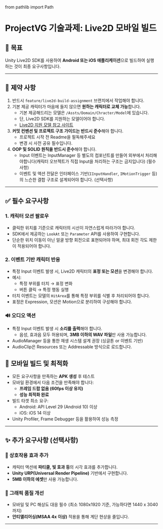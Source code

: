 from pathlib import Path

# ProjectVG 기술과제: Live2D 모바일 빌드


## 🎯 목표
Unity Live2D SDK를 사용하여 **Android 또는 iOS 애플리케이션**으로 빌드하여 실행하는 것이 최종 요구사항입니다.

---

## 📌 제약 사항

1. 반드시 `feature/live2d-build-assignment` 브랜치에서 작업해야 합니다.
2. 기본 제공 캐릭터가 마음에 들지 않으면 **원하는 캐릭터로 교체 가능**합니다.
   - 기본 제공해드리는 모델은 `/Assts/Domain/Chracter/Model`에 있습니다.
   - 단, Live2D SDK를 지원하는 모델이어야 합니다.
   - [Live2D 지원 모델 참고 사이트](https://booth.pm/ko/search/live2d?tags%5B%5D=Live2D)
3. **커밋 컨벤션 및 프로젝트 구조 가이드는 반드시 준수**해야 합니다.
   - 프로젝트 시작 전 Readme을 필독해주세요
   - 변경 시 사전 공유 필수입니다.
4. **OOP 및 SOLID 원칙을 반드시 준수**해야 합니다.
   - Input 이벤트는 InputManager 등 별도의 컴포넌트를 만들어 외부에서 처리해야합니다(캐릭터 오브젝트가 직접 Input을 처리하는 구조는 금지입니다) (필수사항)
   - 이벤트 및 액션 전달은 인터페이스 기반(`IInputHandler`, `IMotionTrigger` 등)의 느슨한 결합 구조로 설계되어야 합니다. (선택사항)

---

## ✅ 필수 요구사항

### 1. 캐릭터 모션 팔로우
- 클릭한 위치를 기준으로 캐릭터의 시선이 자연스럽게 따라가야 합니다.
- SDK에서 제공하는 `LookAt` 또는 `Parameter` API를 사용하여 구현합니다.
- 단순한 위치 이동이 아닌 얼굴 방향 회전으로 표현되어야 하며, 최대 회전 각도 제한이 적용되어야 합니다.

### 2. 이벤트 기반 캐릭터 반응
- 특정 Input 이벤트 발생 시, Live2D 캐릭터의 **표정 또는 모션**을 변경해야 합니다.
- 예시:
  - 특정 부위를 터치 → 표정 변화
  - 버튼 클릭 → 특정 행동 실행
- 터치 이벤트는 모델의 `HitArea`를 통해 특정 부위를 식별 후 처리되어야 합니다.
- 표정은 Expression, 모션은 Motion으로 분리하여 구성해야 합니다.


### 🔊 오디오 액션
- 특정 Input 이벤트 발생 시 **소리를 출력**해야 합니다.
  - 음성, 효과음 모두 허용되며, **3MB 이하의 WAV 파일**만 사용 가능합니다.
- AudioManager 등을 통한 재생 시스템 설계 권장 (싱글톤 or 이벤트 기반)
- AudioClip은 Resources 또는 Addressable 방식으로 로드합니다.


## 📱 모바일 빌드 및 최적화

- 모든 요구사항을 만족하는 **APK 생성** 후 테스트
- 모바일 환경에서 다음 조건을 만족해야 합니다:
  - **프레임 드랍 없음 (60fps 이상 유지)**
  - **성능 최적화 완료**
- 빌드 타겟 최소 요구:
  - Android: API Level 29 (Android 10) 이상
  - iOS: iOS 14 이상
- Unity Profiler, Frame Debugger 등을 활용하여 성능 측정

---

## ✨ 추가 요구사항 (선택사항)

### 💫 상호작용 효과 추가
- 캐릭터 액션에 **파티클, 빛 효과 등**의 시각 효과를 추가합니다.
- **Unity URP(Universal Render Pipeline)** 기반에서 구현합니다.
- **5MB 이하의 에셋**만 사용 가능합니다.

### 🎨 그래픽 품질 개선
- 모바일 및 PC 해상도 대응 필수 (최소 1080x1920 기준, 가능하다면 1440 x 3040까지)
- **안티앨리어싱(MSAA 4x 이상)** 적용을 통해 계단 현상을 줄입니다.


---